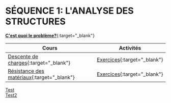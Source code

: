 # SÉQUENCE 1: **L'ANALYSE DES STRUCTURES**

[**C'est quoi le problème?**](./cours/lancement.md){:target="_blank"}

| Cours | Activités |
| -- | -- |
| [Descente de charges](./cours/ddc_cours.md){:target="_blank"} | [Exercices](./activites/ddc_exercices.md){:target="_blank"} |
| [Résistance des matériaux](./cours/rdm_cours.md){:target="_blank"} |  [Exercices](./activites/rdm_exercices.md){:target="_blank"} |

[Test](./cours/ddc_cours.md)   
[Test2](./activites/ddc_exercices.md)